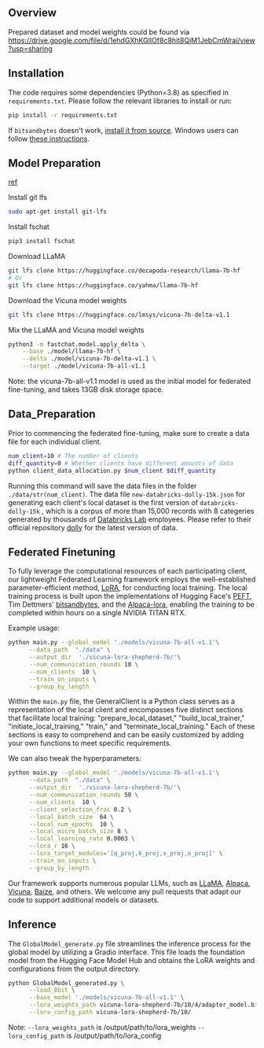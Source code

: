## Overview
Prepared dataset and model weights could be found via https://drive.google.com/file/d/1ehdGXhKGlIOf8c8hit8QjM1JebCmWrai/view?usp=sharing

## Installation 

The code requires some dependencies (Python=3.8)  as specified in `requirements.txt`. Please follow the relevant libraries to install or run:
```bash
pip install -r requirements.txt
```
If `bitsandbytes` doesn't work, [install it from source](https://github.com/TimDettmers/bitsandbytes/blob/main/compile_from_source.md). Windows users can follow [these instructions](https://github.com/tloen/alpaca-lora/issues/17).

## Model Preparation
[ref](https://github.com/lm-sys/FastChat/blob/main/docs/vicuna_weights_version.md#how-to-apply-delta-weights-for-weights-v11-and-v0)

Install git lfs
```bash
sudo apt-get install git-lfs
```

Install fschat
```bash
pip3 install fschat
````

Download LLaMA
```bash
git lfs clone https://huggingface.co/decapoda-research/llama-7b-hf
# Or
git lfs clone https://huggingface.co/yahma/llama-7b-hf
```

Download the Vicuna model weights
```bash
git lfs clone https://huggingface.co/lmsys/vicuna-7b-delta-v1.1
```

Mix the LLaMA and Vicuna model weights
```bash
python3 -m fastchat.model.apply_delta \
    --base ./model/llama-7b-hf \
    --delta ./model/vicuna-7b-delta-v1.1 \
    --target ./model/vicuna-7b-all-v1.1 
```
Note: the vicuna-7b-all-v1.1 model is used as the initial model for federated fine-tuning, and takes 13GB disk storage space.

## Data_Preparation

Prior to commencing the federated fine-tuning, make sure to create a data file for each individual client.
```bash
num_client=10 # The number of clients
diff_quantity=0 # Whether clients have different amounts of data
python client_data_allocation.py $num_client $diff_quantity
```
Running this command will save the data files in the folder `./data/str(num_client)`. The data file `new-databricks-dolly-15k.json` for generating each client's local dataset is the first version of `databricks-dolly-15k` , which is a corpus of more than 15,000 records with 8 categeries generated by thousands of [Databricks Lab](https://www.databricks.com/learn/labs) employees. Please refer to their official repository [dolly](https://github.com/databrickslabs/dolly) for the latest version of data.

## Federated Finetuning

To fully leverage the computational resources of each participating client, our lightweight Federated Learning framework employs the well-established parameter-efficient method, [LoRA](https://github.com/microsoft/LoRA), for conducting local training. The local training process is built upon the implementations of Hugging Face's [PEFT](https://github.com/huggingface/peft), Tim Dettmers' [bitsandbytes](https://github.com/TimDettmers/bitsandbytes), and the [Alpaca-lora](https://github.com/tloen/alpaca-lora), enabling the training to be completed within hours on a single NVIDIA TITAN RTX.

Example usage:
```bash
python main.py --global_model './models/vicuna-7b-all-v1.1'\
      --data_path  "./data" \
      --output_dir  './vicuna-lora-shepherd-7b/'\
      --num_communication_rounds 10 \
      --num_clients  10 \
      --train_on_inputs \
      --group_by_length
```

Within the `main.py` file, the GeneralClient is a Python class serves as a representation of the local client and encompasses five distinct sections that facilitate local training: "prepare_local_dataset," "build_local_trainer," "initiate_local_training," "train," and "terminate_local_training." Each of these sections is easy to comprehend and can be easily customized by adding your own functions to meet specific requirements.

We can also tweak the hyperparameters:
```bash
python main.py --global_model './models/vicuna-7b-all-v1.1'\
      --data_path  "./data" \
      --output_dir  './vicuna-lora-shepherd-7b/'\
      --num_communication_rounds 50 \
      --num_clients  10 \
      --client_selection_frac 0.2 \
      --local_batch_size  64 \
      --local_num_epochs  10 \
      --local_micro_batch_size 8 \
      --local_learning_rate 0.0003 \
      --lora_r 16 \
      --lora_target_modules='[q_proj,k_proj,v_proj,o_proj]' \
      --train_on_inputs \
      --group_by_length
```

Our framework supports numerous popular LLMs, such as [LLaMA](https://github.com/facebookresearch/llama), [Alpaca](https://github.com/tatsu-lab/stanford_alpaca), [Vicuna](https://vicuna.lmsys.org/), [Baize](https://github.com/project-baize/baize-chatbot), and others. We welcome any pull requests that adapt our code to support additional models or datasets.

## Inference 

The `GlobalModel_generate.py` file streamlines the inference process for the global model by utilizing a Gradio interface. This file loads the foundation model from the Hugging Face Model Hub and obtains the LoRA weights and configurations from the output directory.

```bash
python GlobalModel_generated.py \
      --load_8bit \
      --base_model './models/vicuna-7b-all-v1.1' \
      --lora_weights_path vicuna-lora-shepherd-7b/10/4/adapter_model.bin \
      --lora_config_path vicuna-lora-shepherd-7b/10/
```

Note:
`--lora_weights_path` is /output/path/to/lora_weights
`--lora_config_path` is /output/path/to/lora_config